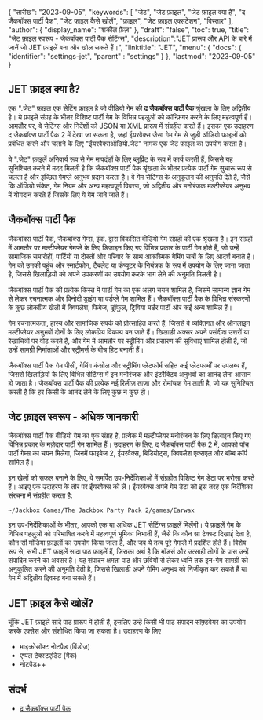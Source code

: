 {
"तारीख": "2023-09-05",
  "keywords": [
"जेट",
"जेट फ़ाइल",
"जेट फ़ाइल क्या है",
"द जैकबॉक्स पार्टी पैक",
"जेट फ़ाइल कैसे खोलें",
"फ़ाइल",
"जेट फ़ाइल एक्सटेंशन",
"विस्तार"
],
  "author": {
"display_name": "शकील फ़ैज़"
},
"draft": "false",
"toc": true,
"title": "जेट फ़ाइल स्वरूप - जैकबॉक्स पार्टी पैक सेटिंग्स",
  "description":"JET प्रारूप और API के बारे में जानें जो JET फ़ाइलें बना और खोल सकते हैं।",
"linktitle": "JET",
  "menu": {
    "docs": {
      "identifier": "settings-jet",
"parent" : "settings"
}
},
"lastmod": "2023-09-05"
}

## JET फ़ाइल क्या है?

एक ".जेट" फ़ाइल एक सेटिंग फ़ाइल है जो वीडियो गेम की **द जैकबॉक्स पार्टी पैक** श्रृंखला के लिए अद्वितीय है। ये फ़ाइलें संग्रह के भीतर विशिष्ट पार्टी गेम के विभिन्न पहलुओं को कॉन्फ़िगर करने के लिए महत्वपूर्ण हैं। आमतौर पर, वे सेटिंग्स और निर्देशों को JSON या XML प्रारूप में संग्रहीत करते हैं। इसका एक उदाहरण द जैकबॉक्स पार्टी पैक 2 में देखा जा सकता है, जहां ईयरवैक्स जैसा गेम गेम से जुड़ी ऑडियो फाइलों को प्रबंधित करने और चलाने के लिए "ईयरवैक्सऑडियो.जेट" नामक एक जेट फ़ाइल का उपयोग करता है।

ये ".जेट" फ़ाइलें अनिवार्य रूप से गेम मापदंडों के लिए ब्लूप्रिंट के रूप में कार्य करती हैं, जिससे यह सुनिश्चित करने में मदद मिलती है कि जैकबॉक्स पार्टी पैक श्रृंखला के भीतर प्रत्येक पार्टी गेम सुचारू रूप से चलता है और इच्छित गेमप्ले अनुभव प्रदान करता है। वे गेम सेटिंग्स के अनुकूलन की अनुमति देते हैं, जैसे कि ऑडियो संकेत, गेम नियम और अन्य महत्वपूर्ण विवरण, जो अद्वितीय और मनोरंजक मल्टीप्लेयर अनुभव में योगदान करते हैं जिसके लिए ये गेम जाने जाते हैं।

## जैकबॉक्स पार्टी पैक

जैकबॉक्स पार्टी पैक, जैकबॉक्स गेम्स, इंक. द्वारा विकसित वीडियो गेम संग्रहों की एक श्रृंखला है। इन संग्रहों में आमतौर पर मल्टीप्लेयर गेमप्ले के लिए डिज़ाइन किए गए विभिन्न प्रकार के पार्टी गेम होते हैं, जो उन्हें सामाजिक समारोहों, पार्टियों या दोस्तों और परिवार के साथ आकस्मिक गेमिंग सत्रों के लिए आदर्श बनाते हैं। गेम को उनकी पहुंच और स्मार्टफोन, टैबलेट या कंप्यूटर के नियंत्रक के रूप में उपयोग के लिए जाना जाता है, जिससे खिलाड़ियों को अपने उपकरणों का उपयोग करके भाग लेने की अनुमति मिलती है।

जैकबॉक्स पार्टी पैक की प्रत्येक किस्त में पार्टी गेम का एक अलग चयन शामिल है, जिसमें सामान्य ज्ञान गेम से लेकर रचनात्मक और विनोदी ड्राइंग या वर्डप्ले गेम शामिल हैं। जैकबॉक्स पार्टी पैक के विभिन्न संस्करणों के कुछ लोकप्रिय खेलों में क्विपलैश, फिबेज, ड्रॉफुल, ट्रिविया मर्डर पार्टी और कई अन्य शामिल हैं।

गेम रचनात्मकता, हास्य और सामाजिक संपर्क को प्रोत्साहित करते हैं, जिससे वे व्यक्तिगत और ऑनलाइन मल्टीप्लेयर अनुभवों दोनों के लिए लोकप्रिय विकल्प बन जाते हैं। खिलाड़ी अक्सर अपने पसंदीदा उत्तरों या रेखाचित्रों पर वोट करते हैं, और गेम में आमतौर पर स्ट्रीमिंग और प्रसारण की सुविधाएं शामिल होती हैं, जो उन्हें सामग्री निर्माताओं और स्ट्रीमर्स के बीच हिट बनाती हैं।

जैकबॉक्स पार्टी पैक गेम पीसी, गेमिंग कंसोल और स्ट्रीमिंग प्लेटफॉर्म सहित कई प्लेटफार्मों पर उपलब्ध हैं, जिससे खिलाड़ियों के लिए विभिन्न सेटिंग्स में इन मनोरंजक और इंटरैक्टिव अनुभवों का आनंद लेना आसान हो जाता है। जैकबॉक्स पार्टी पैक की प्रत्येक नई रिलीज़ ताज़ा और रोमांचक गेम लाती है, जो यह सुनिश्चित करती है कि हर किसी के आनंद लेने के लिए कुछ न कुछ हो।

## जेट फ़ाइल स्वरूप - अधिक जानकारी

जैकबॉक्स पार्टी पैक वीडियो गेम का एक संग्रह है, प्रत्येक में मल्टीप्लेयर मनोरंजन के लिए डिज़ाइन किए गए विभिन्न प्रकार के मज़ेदार पार्टी गेम शामिल हैं। उदाहरण के लिए, द जैकबॉक्स पार्टी पैक 2 में, आपको पांच पार्टी गेम्स का चयन मिलेगा, जिनमें फाइबेज 2, ईयरवैक्स, बिडियोट्स, क्विपलैश एक्सएल और बॉम्ब कॉर्प शामिल हैं।

इन खेलों को सफल बनाने के लिए, वे समर्पित उप-निर्देशिकाओं में संग्रहीत विशिष्ट गेम डेटा पर भरोसा करते हैं। आइए एक उदाहरण के तौर पर ईयरवैक्स को लें। ईयरवैक्स अपने गेम डेटा को इस तरह एक निर्देशिका संरचना में संग्रहीत करता है:

```
~/Jackbox Games/The Jackbox Party Pack 2/games/Earwax
```

इन उप-निर्देशिकाओं के भीतर, आपको एक या अधिक JET सेटिंग्स फ़ाइलें मिलेंगी। ये फ़ाइलें गेम के विभिन्न पहलुओं को परिभाषित करने में महत्वपूर्ण भूमिका निभाती हैं, जैसे कि कौन सा टेक्स्ट दिखाई देता है, कौन सी मीडिया फ़ाइलों का उपयोग किया जाता है, और जब ये तत्व पूरे गेमप्ले में प्रदर्शित होते हैं। विशेष रूप से, सभी JET फ़ाइलें सादा पाठ फ़ाइलें हैं, जिसका अर्थ है कि मॉडर्स और उत्साही लोगों के पास उन्हें संपादित करने का अवसर है। यह संपादन क्षमता पाठ और छवियों से लेकर ध्वनि तक इन-गेम सामग्री को अनुकूलित करने की अनुमति देती है, जिससे खिलाड़ी अपने गेमिंग अनुभव को निजीकृत कर सकते हैं या गेम में अद्वितीय ट्विस्ट बना सकते हैं।

## JET फ़ाइल कैसे खोलें?

चूँकि JET फ़ाइलें सादे पाठ प्रारूप में होती हैं, इसलिए उन्हें किसी भी पाठ संपादन सॉफ़्टवेयर का उपयोग करके एक्सेस और संशोधित किया जा सकता है। उदाहरण के लिए

- माइक्रोसॉफ्ट नोटपैड (विंडोज़)
- एप्पल टेक्स्टएडिट (मैक)
- नोटपैड++

## संदर्भ
* [द जैकबॉक्स पार्टी पैक](https://en.wikipedia.org/wiki/The_Jackbox_Party_Pack)


